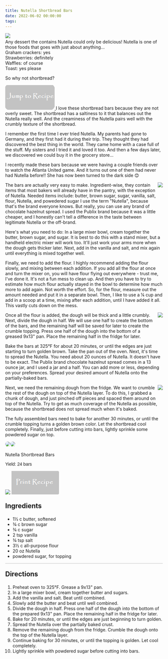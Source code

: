 ```yaml
---
title: Nutella Shortbread Bars
date: 2022-06-02 00:00:00
tags:
---
```


<img class="top-image" src="/images/NutellaShortbreadBar3.jpg" />
<div class="post-body">
Any dessert the contains Nutella could only be delicious! Nutella is one of those foods that goes with just about anything... <br>
Graham crackers: yes <br>
Strawberries: definitely <br>
Waffles: of course <br>
Toast: yes please <br>

So why not shortbread? 

<!--more-->

<a href="http://localhost:4000/2022/06/02/NutellaShortbreadBars/#recipejump">
<img class="jump-to-recipe" src="/images/JumpToRecipeButton.png" />
</a>
I love these shortbread bars because they are not overly sweet. The shortbread has a saltiness to it that balances out the Nutella really well. And the creaminess of the Nutella pairs well with the crumbly texture of the shortbread. 

I remember the first time I ever tried Nutella. My parents had gone to Germany, and they first had it during their trip. They thought they had discovered the best thing in the world. They came home with a case full of the stuff. My sisters and I tried it and loved it too. And then a few days later, we discovered we could buy it in the grocery store... 

I recently made these bars because we were having a couple friends over to watch the Atlanta United game. And it turns out one of them had never had Nutella before!! She has now been turned to the dark side 😊 

<div style="display:flex;">
The bars are actually very easy to make. Ingredient-wise, they contain items that most bakers will already have in the pantry, with the exception of Nutella. 
Needed items include: butter, brown sugar, sugar, vanilla, salt, flour, Nutella, and powedered sugar 
I use the term "Nutella", because that's the brand everyone knows. But really, you can use any brand of chocolate hazelnut spread. I used the Publix brand because it was a little cheaper, and I honestly can't tell a difference in the taste between legitimate Nutella or the off-brand. 
<div>
    <img class="floating-image" src="/images/NutellaShortbreadBar7.jpg" />
</div>
</div>

Here's what you need to do: 
In a large mixer bowl, cream together the butter, brown sugar, and sugar. It is best to do this with a stand mixer, but a handheld electric mixer will work too. It'll just work your arms more when the dough gets thicker later. Next, add in the vanilla and salt, and mix again until everything is mixed together well. 

Finally, we need to add the flour. I highly recommend adding the flour slowly, and mixing between each addition. If you add all the flour at once and turn the mixer on, you will have flour flying out everywhere - trust me, I've done it. It's not a fun mess to clean up. And then you have to try to estimate how much flour actually stayed in the bowl to determine how much more to add again. Not worth the effort. So, for the flour, measure out the amount needed and put it in a separate bowl. Then, I like to use a ¼ cup and add in a scoop at a time, mixing after each addition, until I have added it all. This vastly cuts down on the mess. 

<div style="display:flex;">
Once all the flour is added, the dough will be thick and a little crumbly. Next, divide the dough in half. We will use one half to create the bottom of the bars, and the remaining half will be saved for later to create the crumble topping. Press one half of the dough into the bottom of a greased 9x13" pan. Place the remaining half in the fridge for later. 
<div>
    <img class="floating-image" src="/images/NutellaShortbreadBar6.jpg" />
</div>
</div>

Bake the bars at 325°F for about 20 minutes, or until the edges are just starting to turn golden brown. Take the pan out of the oven. Next, it's time to spread the Nutella. You need about 20 ounces of Nutella. It doesn't have to be exact. The Publix brand chocolate hazelnut spread comes in a 13 ounce jar, and I used a jar and a half. You can add more or less, depending on your preferences. Spread your desired amount of Nutella onto the partially-baked bars. 

<div style="display:flex;">
Next, we need the remaining dough from the fridge. We want to crumble the rest of the dough on top of the Nutella layer. To do this, I grabbed a chunk of dough, and just pinched off pieces and spaced them around on top of the Nutella. Try to get as much coverage of the Nutella as possible, because the shortbread does not spread much when it's baked. 
<div>
    <img class="floating-image" src="/images/NutellaShortbreadBar2.jpg" />
</div>
</div>

The fully assembled bars need to bake for another 30 minutes, or until the crumble topping turns a golden brown color. Let the shortbread cool completely. Finally, just before cutting into bars, lightly sprinkle some powdered sugar on top. 
<div style="display:flex;">
    <img style="max-width:30rem; border-radius:2rem;" src="/images/NutellaShortbreadBar1.jpg" />
    <img style="max-width:30rem; border-radius:2rem;" src="/images/NutellaShortbreadBar4.jpg" />
</div>

<br>
</div>

<div id="recipejump"></div>
<div id="recipe">
    <div class="recipe-box">
        <div class="recipe-title-box">
            <div>
                <div class="recipe-title-box-title">
                    <div class="recipe-title-box-header">Nutella Shortbread Bars</div>
                </div>
                <p class="recipe-title-box-title" style="font-family: Arial;">Yield: 24 bars</p>
            </div>
            <img class="recipe-title-box-img" src="/images/NutellaShortbreadBar3.jpg" />
            <img 
                class="print-recipe" 
                src="/images/PrintRecipeButton.png"   
                onclick="printDIV('recipe')" />
        </div>
        <p style="font-size:150%;"><b>Ingredients</b></p>
        <ul class="post-body">
                <li>1½ c butter, softened</li>
                <li>¾ c brown sugar</li>
                <li>¾ c sugar</li>
                <li>2 tsp vanilla</li>
                <li>¾ tsp salt</li>
                <li>3½ c all-purpose flour</li>
                <li>20 oz Nutella</li>
                <li>powdered sugar, for topping</li>
        </ul>
        <hr style="height:1px;background-color:rgb(189, 189, 189) ">
        <p style="font-size:150%;"><b>Directions</b></p>
        <ol class="post-body">
            <li>Preheat oven to 325°F. Grease a 9x13" pan.</li>
            <li>In a large mixer bowl, cream together butter and sugars.</li>
            <li>Add the vanilla and salt. Beat until combined.</li>
            <li>Slowly add the butter and beat until well combined.</li>
            <li>Divide the dough in half. Press one half of the dough into the bottom of the prepared 9x13" pan. Place the remaining half in the fridge for later.</li>
            <li>Bake for 20 minutes, or until the edges are just beginning to turn golden.</li>
            <li>Spread the Nutella over the partially baked crust.</li>
            <li>Remove the remaining dough from the fridge. Crumble the dough onto the top of the Nutella layer.</li>
            <li>Continue baking for 30 minutes, or until the topping is golden. Let cool completely.</li>
            <li>Lightly sprinkle with powdered sugar before cutting into bars.</li>
        </ol> 
    </div>
</div>

<br>
